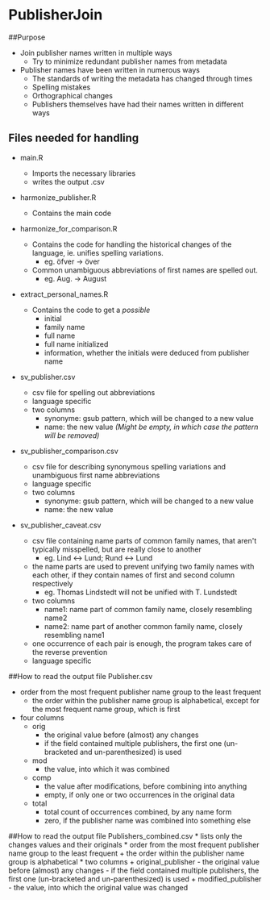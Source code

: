 # PublisherJoin
##Purpose
  + Join publisher names written in multiple ways
    * Try to minimize redundant publisher names from metadata
  + Publisher names have been written in numerous ways
    * The standards of writing the metadata has changed through times
    * Spelling mistakes
    * Orthographical changes
    * Publishers themselves have had their names written in different ways

## Files needed for handling
  * main.R
    * Imports the necessary libraries
    * writes the output .csv
    
  * harmonize_publisher.R
    * Contains the main code

  * harmonize_for_comparison.R
    * Contains the code for handling the historical changes of the language, ie. unifies spelling variations. 
      * eg. öfver -> över
    * Common unambiguous abbreviations of first names are spelled out.
      * eg. Aug. -> August

  * extract_personal_names.R
    * Contains the code to get a _possible_ 
      * initial
      * family name
      * full name
      * full name initialized
      * information, whether the initials were deduced from publisher name

  * sv_publisher.csv
    * csv file for spelling out abbreviations
    * language specific
    * two columns
      * synonyme: gsub pattern, which will be changed to a new value
      * name: the new value _(Might be empty, in which case the pattern will be removed)_

  * sv_publisher_comparison.csv
    * csv file for describing synonymous spelling variations and unambiguous first name abbreviations
    * language specific
    * two columns
      * synonyme: gsub pattern, which will be changed to a new value
      * name: the new value
  
  * sv_publisher_caveat.csv
    * csv file containing name parts of common family names, that aren't typically misspelled, but are really close to another
      * eg. Lind <-> Lund; Rund <-> Lund
    * the name parts are used to prevent unifying two family names with each other, if they contain names of first and second column respectively
      * eg. Thomas Lindstedt will not be unified with T. Lundstedt
    * two columns
      * name1: name part of common family name, closely resembling name2
      * name2: name part of another common family name, closely resembling name1
    * one occurrence of each pair is enough, the program takes care of the reverse prevention
    * language specific
    
##How to read the output file Publisher.csv
  * order from the most frequent publisher name group to the least frequent
    + the order within the publisher name group is alphabetical, except for the most frequent name group, which is first
  * four columns
     + orig
       - the original value before (almost) any changes
       - if the field contained multiple publishers, the first one (un-bracketed and un-parenthesized) is used
     + mod
       - the value, into which it was combined
     + comp
       - the value after modifications, before combining into anything
       - empty, if only one or two occurrences in the original data
     + total
       - total count of occurrences combined, by any name form
       - zero, if the publisher name was combined into something else
     
##How to read the output file Publishers_combined.csv
    * lists only the changes values and their originals
    * order from the most frequent publisher name group to the least frequent
      + the order within the publisher name group is alphabetical
    * two columns
      + original_publisher
        - the original value before (almost) any changes
        - if the field contained multiple publishers, the first one (un-bracketed and un-parenthesized) is used
      + modified_publisher
        - the value, into which the original value was changed
